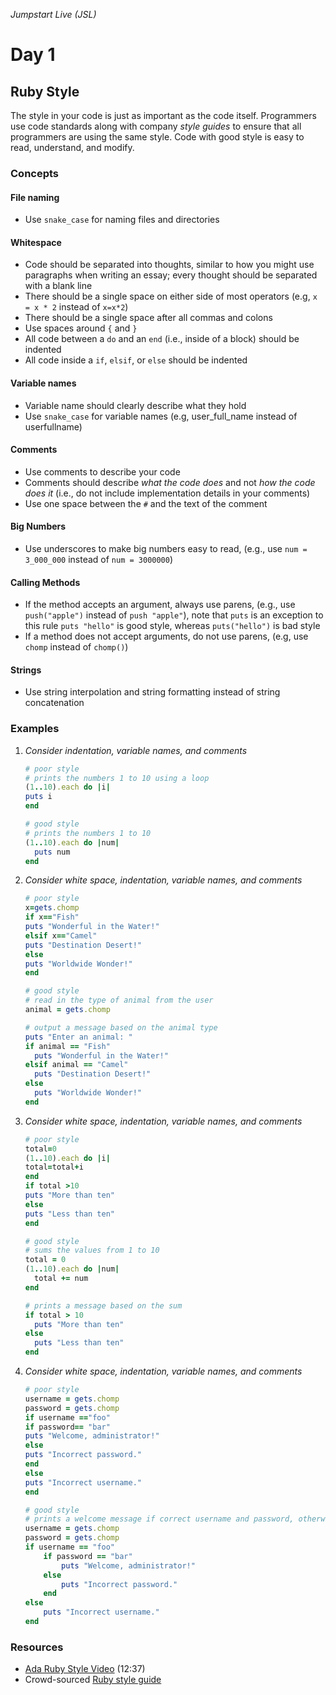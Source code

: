 _Jumpstart Live (JSL)_
# Day 1
## Ruby Style

The style in your code is just as important as the code itself. Programmers use code standards along with company _style guides_ to ensure that all programmers are using the same style. Code with good style is easy to read, understand, and modify.

### Concepts
#### File naming
* Use `snake_case` for naming files and directories

#### Whitespace
* Code should be separated into thoughts, similar to how you might use paragraphs when writing an essay; every thought should be separated with a blank line
* There should be a single space on either side of most operators (e.g, `x = x * 2` instead of `x=x*2`)
* There should be a single space after all commas and colons
* Use spaces around `{` and `}`
* All code between a `do` and an `end` (i.e., inside of a block) should be indented
* All code inside a `if`, `elsif`, or `else` should be indented

#### Variable names
* Variable name should clearly describe what they hold
* Use `snake_case` for variable names (e.g, user_full_name instead of userfullname)

#### Comments
* Use comments to describe your code
* Comments should describe _what the code does_ and not _how the code does it_ (i.e., do not include implementation details in your comments)
* Use one space between the `#` and the text of the comment

#### Big Numbers
* Use underscores to make big numbers easy to read, (e.g., use `num = 3_000_000` instead of `num = 3000000`)

#### Calling Methods
* If the method accepts an argument, always use parens, (e.g., use `push("apple")` instead of `push "apple"`), note that `puts` is an exception to this rule `puts "hello"` is good style, whereas `puts("hello")` is bad style
* If a method does not accept arguments, do not use parens, (e.g, use `chomp` instead of `chomp()`)

#### Strings
* Use string interpolation and string formatting instead of string concatenation

### Examples
1. _Consider indentation, variable names, and comments_
	```ruby
	# poor style
	# prints the numbers 1 to 10 using a loop
	(1..10).each do |i|
	puts i
	end
	```

	```ruby
	# good style
	# prints the numbers 1 to 10
	(1..10).each do |num|
	  puts num
	end
	```

2. _Consider white space, indentation, variable names, and comments_
	
	```ruby
	# poor style
	x=gets.chomp
	if x=="Fish"
	puts "Wonderful in the Water!"
	elsif x=="Camel"
	puts "Destination Desert!"
	else
	puts "Worldwide Wonder!"
	end
	```

	```ruby
	# good style
	# read in the type of animal from the user
	animal = gets.chomp

	# output a message based on the animal type
	puts "Enter an animal: "
	if animal == "Fish"
	  puts "Wonderful in the Water!"
	elsif animal == "Camel"
	  puts "Destination Desert!"
	else
	  puts "Worldwide Wonder!"
	end
	```

3. _Consider white space, indentation, variable names, and comments_
	
	```ruby
	# poor style
	total=0
	(1..10).each do |i|
	total=total+i
	end
	if total >10
	puts "More than ten"
	else
	puts "Less than ten"
	end
	```

	```ruby
	# good style
	# sums the values from 1 to 10
	total = 0
	(1..10).each do |num|
	  total += num
	end

	# prints a message based on the sum
	if total > 10
	  puts "More than ten"
	else
	  puts "Less than ten"
	end
	```

4. _Consider white space, indentation, variable names, and comments_

	```ruby
	# poor style
	username = gets.chomp
	password = gets.chomp
	if username =="foo"
	if password== "bar"
	puts "Welcome, administrator!"
	else
	puts "Incorrect password."
	end
	else
	puts "Incorrect username."
	end
	```

	```ruby
	# good style
	# prints a welcome message if correct username and password, otherwise prints error message
	username = gets.chomp
	password = gets.chomp
	if username == "foo"
		if password == "bar"
			puts "Welcome, administrator!"
		else
			puts "Incorrect password."
		end
	else
		puts "Incorrect username."
	end
	```

### Resources
* [Ada Ruby Style Video](https://adaacademy.hosted.panopto.com/Panopto/Pages/Viewer.aspx?id=7387c766-7e2c-43b6-84f5-3f8b45d0f1f0) (12:37)
* Crowd-sourced [Ruby style guide](https://github.com/bbatsov/ruby-style-guide)
